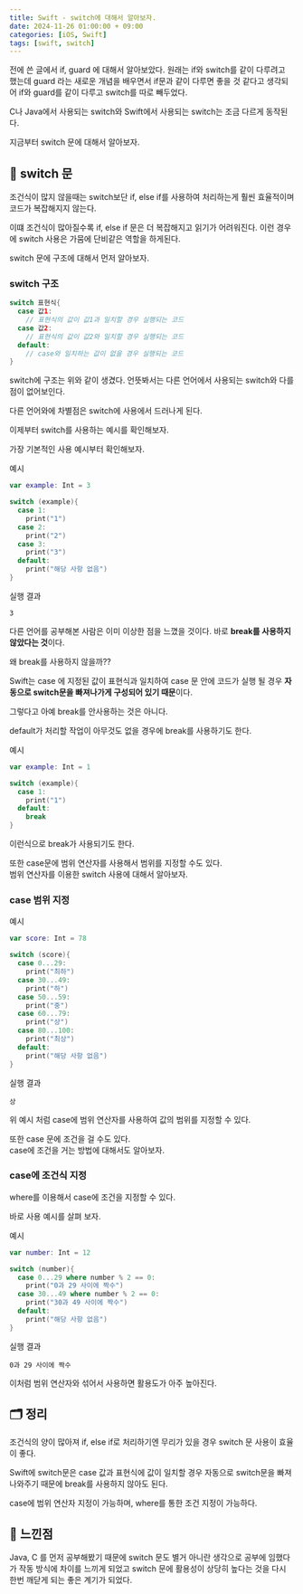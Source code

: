 ```yaml
---
title: Swift - switch에 대해서 알아보자.
date: 2024-11-26 01:00:00 + 09:00
categories: [iOS, Swift]
tags: [swift, switch]
---
```


전에 쓴 글에서 if, guard 에 대해서 알아보았다. 원래는 if와 switch를 같이 다루려고 했는데 guard 라는 새로운 개념을 배우면서 if문과 같이 다루면 좋을 것 같다고 생각되어 if와 guard를 같이 다루고 switch를 따로 빼두었다.

C나 Java에서 사용되는 switch와 Swift에서 사용되는 switch는 조금 다르게 동작된다. 

지금부터 switch 문에 대해서 알아보자.

## 🔀 **switch 문**
조건식이 많지 않을때는 switch보단 if, else if를 사용하여 처리하는게 훨씬 효율적이며 코드가 복잡해지지 않는다.

이떄 조건식이 많아질수록 if, else if 문은 더 복잡해지고 읽기가 어려워진다. 이런 경우에 switch 사용은 가뭄에 단비같은 역할을 하게된다.

switch 문에 구조에 대해서 먼저 알아보자.

### **switch 구조**

```swift
switch 표현식{
  case 값1:
    // 표현식의 값이 값1과 일치할 경우 실행되는 코드
  case 값2:
    // 표현식의 값이 값2와 일치할 경우 실행되는 코드
  default:
    // case와 일치하는 값이 없을 경우 실행되는 코드
}
```
switch에 구조는 위와 같이 생겼다. 언뜻봐서는 다른 언어에서 사용되는 switch와 다를 점이 없어보인다.

다른 언어와에 차별점은 switch에 사용에서 드러나게 된다.

이제부터 switch를 사용하는 예시를 확인해보자.

가장 기본적인 사용 예시부터 확인해보자.

예시
```swift
var example: Int = 3

switch (example){
  case 1:
    print("1")
  case 2:
    print("2")
  case 3:
    print("3")
  default:
    print("해당 사항 없음")
}
```

실행 결과
```
3
```

다른 언어를 공부해본 사람은 이미 이상한 점을 느꼈을 것이다. 바로 **break를 사용하지 않았다는 것**이다.

왜 break를 사용하지 않을까?? 

Swift는 case 에 지정된 값이 표현식과 일치하여 case 문 안에 코드가 실행 될 경우 **자동으로 switch문을 빠져나가게 구성되어 있기 때문**이다.

그렇다고 아예 break를 안사용하는 것은 아니다.

default가 처리할 작업이 아무것도 없을 경우에 break를 사용하기도 한다.

예시
```swift
var example: Int = 1

switch (example){
  case 1:
    print("1")
  default:
    break
}
```

이런식으로 break가 사용되기도 한다.

또한 case문에 범위 연산자를 사용해서 범위를 지정할 수도 있다.<br>
범위 연산자를 이용한 switch 사용에 대해서 알아보자.

### **case 범위 지정**
예시
```swift
var score: Int = 78

switch (score){
  case 0...29:
    print("최하")
  case 30...49:
    print("하")
  case 50...59:
    print("중")
  case 60...79:
    print("상")
  case 80...100:
    print("최상")
  default:
    print("해당 사항 없음")
}
```
실행 결과
```
상
```

위 예시 처럼 case에 범위 연산자를 사용하여 값의 범위를 지정할 수 있다.

또한 case 문에 조건을 걸 수도 있다.<Br>
case에 조건을 거는 방법에 대해서도 알아보자.

### **case에 조건식 지정**
where를 이용해서 case에 조건을 지정할 수 있다.

바로 사용 예시를 살펴 보자.

예시
```swift
var number: Int = 12

switch (number){
  case 0...29 where number % 2 == 0:
    print("0과 29 사이에 짝수")
  case 30...49 where number % 2 == 0:
    print("30과 49 사이에 짝수")
  default:
    print("해당 사항 없음")
}
```
실행 결과
```
0과 29 사이에 짝수
```

이처럼 범위 연산자와 섞어서 사용하면 활용도가 아주 높아진다.

## 🗂️ **정리**
조건식의 양이 많아져 if, else if로 처리하기엔 무리가 있을 경우 switch 문 사용이 효율이 좋다.

Swift에 switch문은 case 값과 표현식에 값이 일치할 경우 자동으로 switch문을 빠져나와주기 때문에 break를 사용하지 않아도 된다.

case에 범위 연산자 지정이 가능하며, where를 통한 조건 지정이 가능하다.

## 💭 **느낀점**
Java, C 를 먼저 공부해봤기 때문에 switch 문도 별거 아니란 생각으로 공부에 임했다가 작동 방식에 차이를 느끼게 되었고 switch 문에 활용성이 상당히 높다는 것을 다시 한번 깨닫게 되는 좋은 계기가 되었다.
